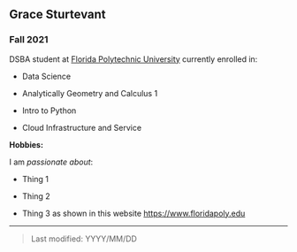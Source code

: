 ## Grace Sturtevant

### Fall 2021

DSBA student at [Florida Polytechnic University](https://www.floridapoly.edu) currently enrolled in: 

- Data Science

- Analytically Geometry and Calculus 1

- Intro to Python

- Cloud Infrastructure and Service 

**Hobbies:**

I am _passionate about_: 

- Thing 1

- Thing 2

- Thing 3 as shown in this website <https://www.floridapoly.edu>

***

> Last modified: YYYY/MM/DD
